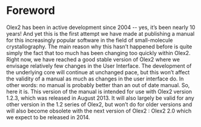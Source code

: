Foreword
========
Olex2 has been in active development since 2004 -- yes, it’s been nearly 10 years! And yet this is the first attempt we have made at publishing a manual for this increasingly popular software in the field of small-molecule crystallography.
The main reason why this hasn’t happened before is quite simply the fact that too much has been changing too quickly within Olex2. Right now, we have reached a good stable version of Olex2 where we envisage relatively few changes in the User Interface. The development of the underlying core will continue at unchanged pace, but this won’t affect the validity of a manual as much as changes in the user interface do.
In other words: no manual is probably better than an out of date manual. So, here it is. This version of the manual is intended for use with Olex2 version 1.2.3, which was released in August 2013. It will also largely be valid for any other version in the 1.2 series of Olex2, but won’t do for older versions and will also become obsolete with the next version of Olex2 : Olex2 2.0 which we expect to be released in 2014.
